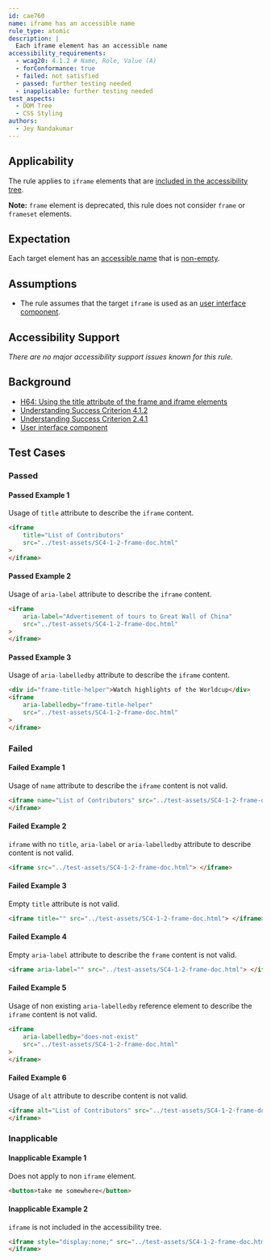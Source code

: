```yaml
---
id: cae760
name: iframe has an accessible name
rule_type: atomic
description: |
  Each iframe element has an accessible name
accessibility_requirements:
  - wcag20: 4.1.2 # Name, Role, Value (A)
  - forConformance: true
  - failed: not satisfied
  - passed: further testing needed
  - inapplicable: further testing needed
test_aspects:
  - DOM Tree
  - CSS Styling
authors:
  - Jey Nandakumar
---
```



## Applicability

The rule applies to `iframe` elements that are [included in the accessibility tree](#included-in-the-accessibility-tree).

**Note:** `frame` element is deprecated, this rule does not consider `frame` or `frameset` elements.

## Expectation

Each target element has an [accessible name](#accessible-name) that is [non-empty](#non-empty).

## Assumptions

- The rule assumes that the target `iframe` is used as an [user interface component](https://www.w3.org/TR/WCAG21/#dfn-user-interface-components).

## Accessibility Support

_There are no major accessibility support issues known for this rule._

## Background

- [H64: Using the title attribute of the frame and iframe elements](http://www.w3.org/TR/WCAG20-TECHS/H64.html)
- [Understanding Success Criterion 4.1.2](https://www.w3.org/WAI/WCAG21/Understanding/name-role-value.html)
- [Understanding Success Criterion 2.4.1](https://www.w3.org/WAI/WCAG21/Understanding/bypass-blocks.html)
- [User interface component](https://www.w3.org/TR/WCAG21/#dfn-user-interface-components)

## Test Cases

### Passed

#### Passed Example 1

Usage of `title` attribute to describe the `iframe` content.

```html
<iframe
	title="List of Contributors"
	src="../test-assets/SC4-1-2-frame-doc.html"
>
</iframe>
```

#### Passed Example 2

Usage of `aria-label` attribute to describe the `iframe` content.

```html
<iframe
	aria-label="Advertisement of tours to Great Wall of China"
	src="../test-assets/SC4-1-2-frame-doc.html"
>
</iframe>
```

#### Passed Example 3

Usage of `aria-labelledby` attribute to describe the `iframe` content.

```html
<div id="frame-title-helper">Watch highlights of the Worldcup</div>
<iframe
	aria-labelledby="frame-title-helper"
	src="../test-assets/SC4-1-2-frame-doc.html"
>
</iframe>
```

### Failed

#### Failed Example 1

Usage of `name` attribute to describe the `iframe` content is not valid.

```html
<iframe name="List of Contributors" src="../test-assets/SC4-1-2-frame-doc.html">
</iframe>
```

#### Failed Example 2

`iframe` with no `title`, `aria-label` or `aria-labelledby` attribute to describe content is not valid.

```html
<iframe src="../test-assets/SC4-1-2-frame-doc.html"> </iframe>
```

#### Failed Example 3

Empty `title` attribute is not valid.

```html
<iframe title="" src="../test-assets/SC4-1-2-frame-doc.html"> </iframe>
```

#### Failed Example 4

Empty `aria-label` attribute to describe the `frame` content is not valid.

```html
<iframe aria-label="" src="../test-assets/SC4-1-2-frame-doc.html"> </iframe>
```

#### Failed Example 5

Usage of non existing `aria-labelledby` reference element to describe the `iframe` content is not valid.

```html
<iframe
	aria-labelledby="does-not-exist"
	src="../test-assets/SC4-1-2-frame-doc.html"
>
</iframe>
```

#### Failed Example 6

Usage of `alt` attribute to describe content is not valid.

```html
<iframe alt="List of Contributors" src="../test-assets/SC4-1-2-frame-doc.html">
</iframe>
```

### Inapplicable

#### Inapplicable Example 1

Does not apply to non `iframe` element.

```html
<button>take me somewhere</button>
```

#### Inapplicable Example 2

`iframe` is not included in the accessibility tree.

```html
<iframe style="display:none;" src="../test-assets/SC4-1-2-frame-doc.html">
</iframe>
```
